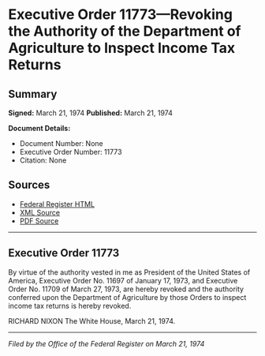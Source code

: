 # Executive Order 11773—Revoking the Authority of the Department of Agriculture to Inspect Income Tax Returns

## Summary

**Signed:** March 21, 1974
**Published:** March 21, 1974

**Document Details:**
- Document Number: None
- Executive Order Number: 11773
- Citation: None

## Sources
- [Federal Register HTML](https://www.presidency.ucsb.edu/documents/executive-order-11773-revoking-the-authority-the-department-agriculture-inspect-income-tax)
- [XML Source](None)
- [PDF Source](None)

---

## Executive Order 11773

By virtue of the authority vested in me as President of the United States of America, Executive Order No. 11697 of January 17, 1973, and Executive Order No. 11709 of March 27, 1973, are hereby revoked and the authority conferred upon the Department of Agriculture by those Orders to inspect income tax returns is hereby revoked.

RICHARD NIXON
The White House,
March 21, 1974.

---

*Filed by the Office of the Federal Register on March 21, 1974*
